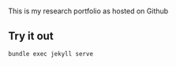 #

This is my research portfolio as hosted on Github
## Try it out
```bash
bundle exec jekyll serve
```

